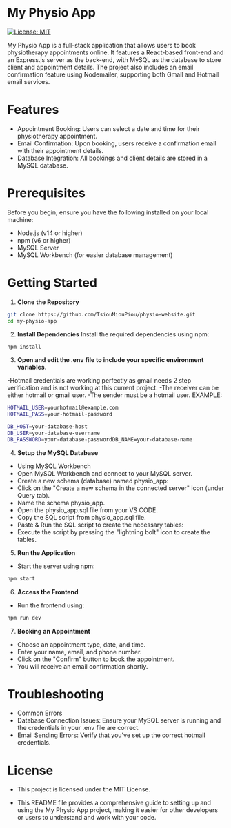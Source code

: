 # My Physio App

[![License: MIT](https://img.shields.io/badge/License-MIT-yellow.svg)](https://opensource.org/licenses/MIT)


My Physio App is a full-stack application that allows users to book physiotherapy appointments online. It features a React-based front-end and an Express.js server as the back-end, with MySQL as the database to store client and appointment details. The project also includes an email confirmation feature using Nodemailer, supporting both Gmail and Hotmail email services.

# Features
- Appointment Booking: Users can select a date and time for their physiotherapy appointment.
- Email Confirmation: Upon booking, users receive a confirmation email with their appointment details.
- Database Integration: All bookings and client details are stored in a MySQL database.

# Prerequisites
Before you begin, ensure you have the following installed on your local machine:

- Node.js (v14 or higher)
- npm (v6 or higher)
- MySQL Server
- MySQL Workbench (for easier database management)

# Getting Started

1. **Clone the Repository**

```bash 
git clone https://github.com/TsiouMiouPiou/physio-website.git 
cd my-physio-app 
```

2. **Install Dependencies**
Install the required dependencies using npm:
```bash
npm install
```

3. **Open and edit the .env file to include your specific environment variables.**

-Hotmail credentials are working perfectly as gmail needs 2 step verification and is not working at this current project.
-The receiver can be either hotmail or gmail user.
-The sender must be a hotmail user. 
 EXAMPLE:
 ```bash
HOTMAIL_USER=yourhotmail@example.com
HOTMAIL_PASS=your-hotmail-password

DB_HOST=your-database-host
DB_USER=your-database-username
DB_PASSWORD=your-database-passwordDB_NAME=your-database-name
```

4. **Setup the MySQL Database**
- Using MySQL Workbench
- Open MySQL Workbench and connect to your MySQL server.
- Create a new schema (database) named physio_app:
- Click on the "Create a new schema in the connected server" icon (under Query tab).
- Name the schema physio_app.
- Open the physio_app.sql file from your VS CODE.
- Copy the SQL script from physio_app.sql file.
- Paste & Run the SQL script to create the necessary tables:
- Execute the script by pressing the "lightning bolt" icon to create the tables.

5. **Run the Application**
- Start the server using npm:
```bash 
npm start 
```
6. **Access the Frontend**
- Run the frontend using:
```bash 
npm run dev 
```

7. **Booking an Appointment**
- Choose an appointment type, date, and time.
- Enter your name, email, and phone number.
- Click on the "Confirm" button to book the appointment.
- You will receive an email confirmation shortly.

# Troubleshooting
- Common Errors
- Database Connection Issues: Ensure your MySQL server is running and the credentials in your .env file are correct.
- Email Sending Errors: Verify that you've set up the correct hotmail credentials.

# License
- This project is licensed under the MIT License.

- This README file provides a comprehensive guide to setting up and using the My Physio App project, making it easier for other developers or users to understand and work with your code.